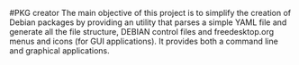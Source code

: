 #PKG creator
The main objective of this project is to simplify the creation of Debian packages by providing an utility that parses a simple YAML file and generate all the file structure, DEBIAN control files and freedesktop.org menus and icons (for GUI applications). It provides both a command line and graphical applications.
